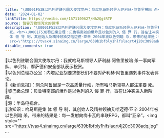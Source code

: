 ```yaml
---
title: "\U0001F53B以色列驻联合国大使埃尔丹：我就哈马斯领导人萨利赫·阿鲁里被暗 杀一事向军队、辛贝特、摩萨德和安全部队表示祝贺。\U0001F53B以色列总理办公室：内塔尼亚胡要求..."
date: '2024-01-02'
linkTitle: https://weibo.com/1671109627/NA2QgtRTF
source: 包容万物恒河水的微博
description: "\U0001F53B以色列驻联合国大使埃尔丹：我就哈马斯领导人萨利赫·阿鲁里被暗 杀一事向军队、辛贝特、摩萨德和安全部队表示祝贺。<br>\U0001F53B以色列总理办公室：内塔尼亚胡要求部长们不要对萨利赫·阿鲁里遇刺事件发表评论。<br>\U0001F53B《新消息报》：刺杀阿鲁里是一次高质量行动，所有哈马斯领导人都注定要
  死。<br>\U0001F53B黎巴嫩总理：贝鲁特南郊的爆炸是以色列的入 侵 罪 行，旨在让冲突进入新阶段。<br>\U0001F53B源：半岛电视台。<br>\U0001F53B热知识：哈马斯是集
  体 领 导 制，其创始人及精神领袖艾哈迈德·亚辛 2004年被以色列暗 杀，带来的结果是：每一发射向梅卡瓦的串联RPG，都叫“亚辛”。<img style=\"\"
  src=\"https://tvax4.sinaimg.cn/large/639b1bfbly1hlfslaqrt4j20c3098adq.jpg\" ..."
disable_comments: true
---
```

🔻以色列驻联合国大使埃尔丹：我就哈马斯领导人萨利赫·阿鲁里被暗 杀一事向军队、辛贝特、摩萨德和安全部队表示祝贺。<br>🔻以色列总理办公室：内塔尼亚胡要求部长们不要对萨利赫·阿鲁里遇刺事件发表评论。<br>🔻《新消息报》：刺杀阿鲁里是一次高质量行动，所有哈马斯领导人都注定要 死。<br>🔻黎巴嫩总理：贝鲁特南郊的爆炸是以色列的入 侵 罪 行，旨在让冲突进入新阶段。<br>🔻源：半岛电视台。<br>🔻热知识：哈马斯是集 体 领 导 制，其创始人及精神领袖艾哈迈德·亚辛 2004年被以色列暗 杀，带来的结果是：每一发射向梅卡瓦的串联RPG，都叫“亚辛”。<img style="" src="https://tvax4.sinaimg.cn/large/639b1bfbly1hlfslaqrt4j20c3098adq.jpg" ...